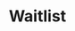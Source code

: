 ---
layout: waitlist
title: Waitlist
description: 'Current outstanding orders'
seo_description:
show_tile: false
nav-menu: true
---